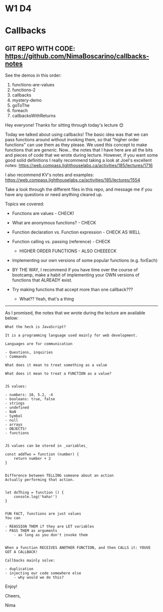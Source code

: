 # W1 D4

# Callbacks

## GIT REPO WITH CODE: https://github.com/NimaBoscarino/callbacks-notes

See the demos in this order:

1. functions-are-values
2. functions-2
3. callbacks
4. mystery-demo
5. goToThe
6. foreach
6. callbacksWithReturns

Hey everyone! Thanks for sitting through today's lecture 😊

Today we talked about using callbacks! The basic idea was that we can pass functions around without invoking them, so that "higher order functions" can use them as they please. We used this concept to make functions that are *generic*. Now... the notes that I have here are all the bits and pieces of code that we wrote during lecture. However, if you want some good solid definitions I really recommend taking a look at Joel's excellent notes: https://web.compass.lighthouselabs.ca/activities/185/lectures/1716

I also recommend KV's notes and examples: https://web.compass.lighthouselabs.ca/activities/185/lectures/1554

Take a look through the different files in this repo, and message me if you have any questions or need anything cleared up.

Topics we covered:

- Functions are values - CHECK!
- What are anonymous functions? - CHECK
- Function declaration vs. Function expression - CHECK AS WELL
- Function calling vs. passing (reference) - CHECK
  - HIGHER ORDER FUNCTIONS - ALSO CHEEEECK

- Implementing our own versions of some popular functions (e.g. forEach)

- BY THE WAY, I recommend if you have time over the course of bootcamp, make a habit of implementing your OWN versions of functions that ALREADY exist.


- Try making functions that accept more than one callback???
  - What?? Yeah, that's a thing

-----

As I promised, the notes that we wrote during the lecture are available below:

```
What the heck is JavaScript?

It is a programming language used mainly for web development.

Languages are for communication

- Questions, inquiries
- Commands

What does it mean to treat something as a value

What does it mean to treat a FUNCTION as a value?


JS values:

- numbers: 10, 5.2, -4
- booleans: true, false
- strings
- undefined
- NaN
- Symbol
- null
- arrays
- OBJECTS!
- functions


JS values can be stored in _variables_

const addTwo = function (number) {
	return number + 2
}


Difference between TELLING someone about an action
Actually performing that action.


let doThing = function () {
	console.log('haha!')
}


FUN FACT, functions are just values
You can 

- REASSIGN THEM if they are LET variables
- PASS THEM as arguments
    - as long as you don't invoke them


When a function RECEIVES ANOTHER FUNCTION, and then CALLS it: YOUVE GOT A CALLBACK!

Callbacks mainly solve:

- duplication
- injecting our code somewhere else
    - why would we do this?

```



Enjoy!

Cheers,

Nima